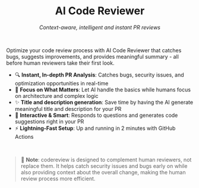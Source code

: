 <div align="center">
  <h1>
    AI Code Reviewer
  </h1>
  
  <p><em>Context-aware, intelligent and instant PR reviews</em></p>

</div>

<br/>

Optimize your code review process with AI Code Reviewer that catches bugs, suggests improvements, and provides meaningful summary - all before human reviewers take their first look.

- 🔍 **Instant, In-depth PR Analysis**: Catches bugs, security issues, and optimization opportunities in real-time
- 🎯 **Focus on What Matters**: Let AI handle the basics while humans focus on architecture and complex logic
- ✨ **Title and description generation**: Save time by having the AI generate meaningful title and description for your PR
- 💬 **Interactive & Smart**: Responds to questions and generates code suggestions right in your PR
- ⚡ **Lightning-Fast Setup**: Up and running in 2 minutes with GitHub Actions

<br/>

> 🤝 **Note**: codereview is designed to complement human reviewers, not replace them. It helps catch security issues and bugs early on while also providing context about the overall change, making the human review process more efficient.

<br/>

